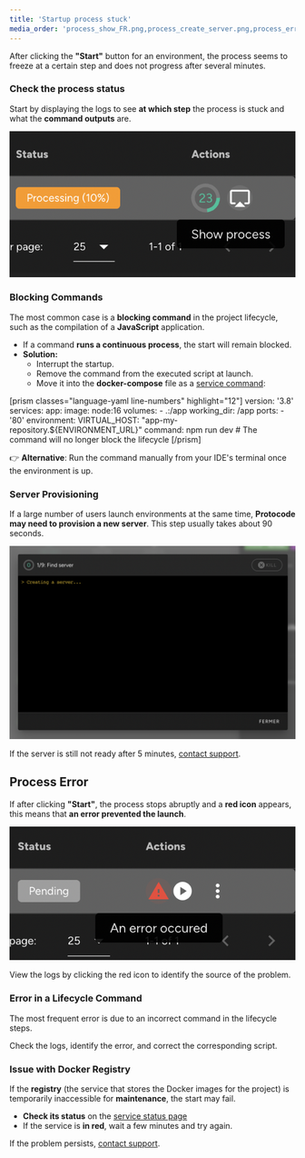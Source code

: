 ```yaml
---
title: 'Startup process stuck'
media_order: 'process_show_FR.png,process_create_server.png,process_error_FR.png,process_show_EN.png,process_error_EN.png'
---
```


After clicking the **"Start"** button for an environment, the process seems to freeze at a certain step and does not progress after several minutes.

### Check the process status

Start by displaying the logs to see **at which step** the process is stuck and what the **command outputs** are.

![process_show_EN](process_show_EN.png?style=max-width:25rem;)

### Blocking Commands

The most common case is a **blocking command** in the project lifecycle, such as the compilation of a **JavaScript** application.

- If a command **runs a continuous process**, the start will remain blocked.  
- **Solution:**  
  - Interrupt the startup.  
  - Remove the command from the executed script at launch.  
  - Move it into the **docker-compose** file as a [service command](https://docs.docker.com/reference/compose-file/services/#command):

[prism classes="language-yaml line-numbers" highlight="12"]
version: '3.8'
services:
  app:
    image: node:16
    volumes:
      - .:/app
    working_dir: /app
    ports:
      - '80'
    environment:
      VIRTUAL_HOST: "app-my-repository.${ENVIRONMENT_URL}"
    command: npm run dev # The command will no longer block the lifecycle
[/prism]

👉 **Alternative**: Run the command manually from your IDE's terminal once the environment is up.

### Server Provisioning

If a large number of users launch environments at the same time, **Protocode may need to provision a new server**.
This step usually takes about 90 seconds.

![process_create_server](process_create_server.png?style=max-width:35rem;)

If the server is still not ready after 5 minutes, [contact support](/resources-and-support/contact-support).

## Process Error

If after clicking **"Start"**, the process stops abruptly and a **red icon** appears, this means that **an error prevented the launch**.

![process_error_EN](process_error_EN.png?style=max-width:25rem;)

View the logs by clicking the red icon to identify the source of the problem.

### Error in a Lifecycle Command

The most frequent error is due to an incorrect command in the lifecycle steps.

Check the logs, identify the error, and correct the corresponding script.

### Issue with Docker Registry

If the **registry** (the service that stores the Docker images for the project) is temporarily inaccessible for **maintenance**, the start may fail.

* **Check its status** on the [service status page](https://status.protocode.tech/)
* If the service is **in red**, wait a few minutes and try again.

If the problem persists, [contact support](/resources-and-support/contact-support).
